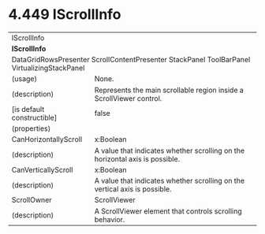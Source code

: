 <html dir="LTR" xmlns:mshelp="http://msdn.microsoft.com/mshelp" xmlns:ddue="http://ddue.schemas.microsoft.com/authoring/2003/5" xmlns:xlink="http://www.w3.org/1999/xlink" xmlns:tool="http://www.microsoft.com/tooltip">

<body>
 <input type="hidden" id="userDataCache" class="userDataStyle">
 <input type="hidden" id="hiddenScrollOffset">
 <img id="dropDownImage" style="display:none; height:0; width:0;" src="../local/drpdown.gif">
 <img id="dropDownHoverImage" style="display:none; height:0; width:0;" src="../local/drpdown_orange.gif">
 <img id="collapseImage" style="display:none; height:0; width:0;" src="../local/collapse.gif">
 <img id="expandImage" style="display:none; height:0; width:0;" src="../local/exp.gif">
 <img id="collapseAllImage" style="display:none; height:0; width:0;" src="../local/collall.gif">
 <img id="expandAllImage" style="display:none; height:0; width:0;" src="../local/expall.gif">
 <img id="copyImage" style="display:none; height:0; width:0;" src="../local/copycode.gif">
 <img id="copyHoverImage" style="display:none; height:0; width:0;" src="../local/copycodeHighlight.gif">
 <div id="header"><h1 class="heading">4.449 IScrollInfo</h1></div>

 <div id="mainSection">
 <div id="mainBody">
 <div id="allHistory" class="saveHistory" onsave="saveAll()" onload="loadAll()"></div>
 <p xmlns:wsd="http://wsdev.schemas.microsoft.com/authoring/2008/2" xmlns:msxsl="urn:schemas-microsoft-com:xslt" xmlns:script="urn:script" xmlns:build="urn:build">
 </p>
 <div id="sectionSection0" class="section" name="collapseableSection">
 <content xmlns="http://ddue.schemas.microsoft.com/authoring/2003/5" xmlns:wsd="http://wsdev.schemas.microsoft.com/authoring/2008/2" xmlns:msxsl="urn:schemas-microsoft-com:xslt" xmlns:script="urn:script" xmlns:build="urn:build">
 </content>
 </div>
 <div id="sectionSection1" class="section" name="collapseableSection">
 <content xmlns="http://ddue.schemas.microsoft.com/authoring/2003/5" xmlns:wsd="http://wsdev.schemas.microsoft.com/authoring/2008/2" xmlns:msxsl="urn:schemas-microsoft-com:xslt" xmlns:script="urn:script" xmlns:build="urn:build">
 <table class="ProtocolAuthoredTable" xmlns="">
 <tr><td colspan="2">
<mshelp:link keywords="6ac550c4-f3cf-4140-ae85-1742b19a17b1" tabindex="0">IScrollInfo</mshelp:link> </td>
 </tr>
 <tr><td colspan="2">
 <b>
IScrollInfo </b>
 </td>
 </tr>
 <tr><td colspan="2">
<mshelp:link keywords="357449a1-1afa-4d35-ad9f-1ede79d0d170" tabindex="0">DataGridRowsPresenter</mshelp:link> <mshelp:link keywords="7a31c621-f770-4069-ab3b-6d8d336fdbc1" tabindex="0">ScrollContentPresenter</mshelp:link> <mshelp:link keywords="70e63440-71e0-48aa-acf5-acd596c766ad" tabindex="0">StackPanel</mshelp:link> <mshelp:link keywords="15f51efc-a4e0-43c4-b579-b5645a7a7fc8" tabindex="0">ToolBarPanel</mshelp:link> <mshelp:link keywords="f3ce448c-35a9-4d97-bf19-ccffbd525e36" tabindex="0">VirtualizingStackPanel</mshelp:link> </td>
 </tr>
 <tr><td><div class="indent0">(usage)</div></td>
 <td>None. </td>
 </tr>
 <tr><td><div class="indent0">(description)</div></td>
 <td>Represents the main scrollable region inside a ScrollViewer control. </td>
 </tr>
 <tr><td><div class="indent0">[is default constructible]</div></td>
 <td>false </td>
 </tr>
 <tr><td><div class="indent0">(properties)</div></td>
 <td> </td>
 </tr>
 <tr><td><div class="indent2">CanHorizontallyScroll</div></td>
 <td><mshelp:link keywords="c179f5e8-f1d2-4665-a360-ea494307b744" tabindex="0">x:Boolean</mshelp:link> </td>
 </tr>
 <tr><td><div class="indent4">(description)</div></td>
 <td>A value that indicates whether scrolling on the horizontal axis is possible. </td>
 </tr>
 <tr><td><div class="indent2">CanVerticallyScroll</div></td>
 <td><mshelp:link keywords="c179f5e8-f1d2-4665-a360-ea494307b744" tabindex="0">x:Boolean</mshelp:link> </td>
 </tr>
 <tr><td><div class="indent4">(description)</div></td>
 <td>A value that indicates whether scrolling on the vertical axis is possible. </td>
 </tr>
 <tr><td><div class="indent2">ScrollOwner</div></td>
 <td><mshelp:link keywords="0f4814aa-09dd-4844-a2c0-73117ed467dd" tabindex="0">ScrollViewer</mshelp:link> </td>
 </tr>
 <tr><td><div class="indent4">(description)</div></td>
 <td>A ScrollViewer element that controls scrolling behavior. </td>
 </tr>
</table>
 </content>
 </div>
 <!--[if gte IE 5]>
 <tool:tip element="languageFilterToolTip" avoidmouse="false"/>
 <![endif]-->
 </div>
 <a name="feedback"></a><span></span>
 </div>
</body></html>
